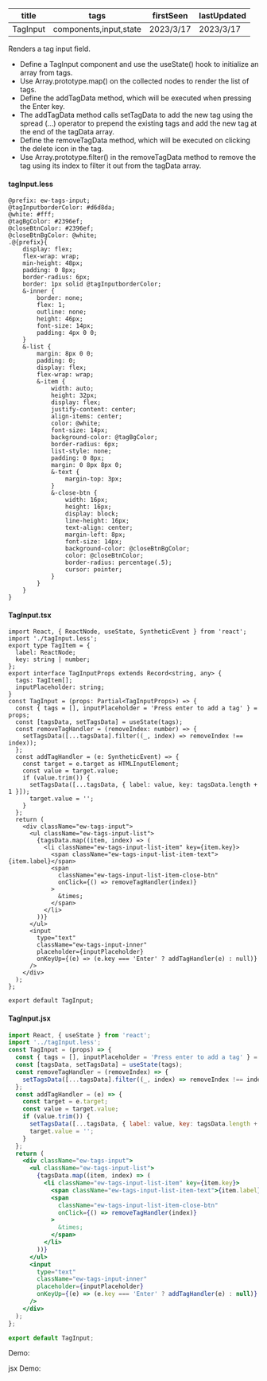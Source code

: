 | title    | tags                   | firstSeen | lastUpdated |
| -------- | ---------------------- | --------- | ----------- |
| TagInput | components,input,state | 2023/3/17 | 2023/3/17   |

Renders a tag input field.

- Define a TagInput component and use the useState() hook to initialize an array from tags.
- Use Array.prototype.map() on the collected nodes to render the list of tags.
- Define the addTagData method, which will be executed when pressing the Enter key.
- The addTagData method calls setTagData to add the new tag using the spread (...) operator to prepend the existing tags and add the new tag at the end of the tagData array.
- Define the removeTagData method, which will be executed on clicking the delete icon in the tag.
- Use Array.prototype.filter() in the removeTagData method to remove the tag using its index to filter it out from the tagData array.

#### tagInput.less

```less
@prefix: ew-tags-input;
@tagInputborderColor: #d6d8da;
@white: #fff;
@tagBgColor: #2396ef;
@closeBtnColor: #2396ef;
@closeBtnBgColor: @white;
.@{prefix}{
    display: flex;
    flex-wrap: wrap;
    min-height: 48px;
    padding: 0 8px;
    border-radius: 6px;
    border: 1px solid @tagInputborderColor;
    &-inner {
        border: none;
        flex: 1;
        outline: none;
        height: 46px;
        font-size: 14px;
        padding: 4px 0 0;
    }
    &-list {
        margin: 8px 0 0;
        padding: 0;
        display: flex;
        flex-wrap: wrap;
        &-item {
            width: auto;
            height: 32px;
            display: flex;
            justify-content: center;
            align-items: center;
            color: @white;
            font-size: 14px;
            background-color: @tagBgColor;
            border-radius: 6px;
            list-style: none;
            padding: 0 8px;
            margin: 0 8px 8px 0;
            &-text {
                margin-top: 3px;
            }
            &-close-btn {
                width: 16px;
                height: 16px;
                display: block;
                line-height: 16px;
                text-align: center;
                margin-left: 8px;
                font-size: 14px;
                background-color: @closeBtnBgColor;
                color: @closeBtnColor;
                border-radius: percentage(.5);
                cursor: pointer;
            }
        }
    }
}
```

#### TagInput.tsx

```tsx | pure
import React, { ReactNode, useState, SyntheticEvent } from 'react';
import './tagInput.less';
export type TagItem = {
  label: ReactNode;
  key: string | number;
};
export interface TagInputProps extends Record<string, any> {
  tags: TagItem[];
  inputPlaceholder: string;
}
const TagInput = (props: Partial<TagInputProps>) => {
  const { tags = [], inputPlaceholder = 'Press enter to add a tag' } = props;
  const [tagsData, setTagsData] = useState(tags);
  const removeTagHandler = (removeIndex: number) => {
    setTagsData([...tagsData].filter((_, index) => removeIndex !== index));
  };
  const addTagHandler = (e: SyntheticEvent) => {
    const target = e.target as HTMLInputElement;
    const value = target.value;
    if (value.trim()) {
      setTagsData([...tagsData, { label: value, key: tagsData.length + 1 }]);
      target.value = '';
    }
  };
  return (
    <div className="ew-tags-input">
      <ul className="ew-tags-input-list">
        {tagsData.map((item, index) => (
          <li className="ew-tags-input-list-item" key={item.key}>
            <span className="ew-tags-input-list-item-text">{item.label}</span>
            <span
              className="ew-tags-input-list-item-close-btn"
              onClick={() => removeTagHandler(index)}
            >
              &times;
            </span>
          </li>
        ))}
      </ul>
      <input
        type="text"
        className="ew-tags-input-inner"
        placeholder={inputPlaceholder}
        onKeyUp={(e) => (e.key === 'Enter' ? addTagHandler(e) : null)}
      />
    </div>
  );
};

export default TagInput;
```

#### TagInput.jsx

```jsx | pure
import React, { useState } from 'react';
import '../tagInput.less';
const TagInput = (props) => {
  const { tags = [], inputPlaceholder = 'Press enter to add a tag' } = props;
  const [tagsData, setTagsData] = useState(tags);
  const removeTagHandler = (removeIndex) => {
    setTagsData([...tagsData].filter((_, index) => removeIndex !== index));
  };
  const addTagHandler = (e) => {
    const target = e.target;
    const value = target.value;
    if (value.trim()) {
      setTagsData([...tagsData, { label: value, key: tagsData.length + 1 }]);
      target.value = '';
    }
  };
  return (
    <div className="ew-tags-input">
      <ul className="ew-tags-input-list">
        {tagsData.map((item, index) => (
          <li className="ew-tags-input-list-item" key={item.key}>
            <span className="ew-tags-input-list-item-text">{item.label}</span>
            <span
              className="ew-tags-input-list-item-close-btn"
              onClick={() => removeTagHandler(index)}
            >
              &times;
            </span>
          </li>
        ))}
      </ul>
      <input
        type="text"
        className="ew-tags-input-inner"
        placeholder={inputPlaceholder}
        onKeyUp={(e) => (e.key === 'Enter' ? addTagHandler(e) : null)}
      />
    </div>
  );
};

export default TagInput;
```

Demo:

<code src="./Demo.tsx"></code>

jsx Demo:

<code src="./jsx/Demo.jsx"></code>
